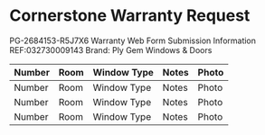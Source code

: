 # Cornerstone Warranty Request

PG-2684153-R5J7X6 Warranty Web Form Submission Information 
REF:032730009143
Brand:	Ply Gem Windows & Doors

|  Number |  Room | Window Type    |  Notes   | Photo | 
| --- | --- | --- | --- | --- | 
|  Number |  Room | Window Type    |  Notes   | Photo | 
|  Number |  Room | Window Type    |  Notes   | Photo | 
|  Number |  Room | Window Type    |  Notes   | Photo | 
